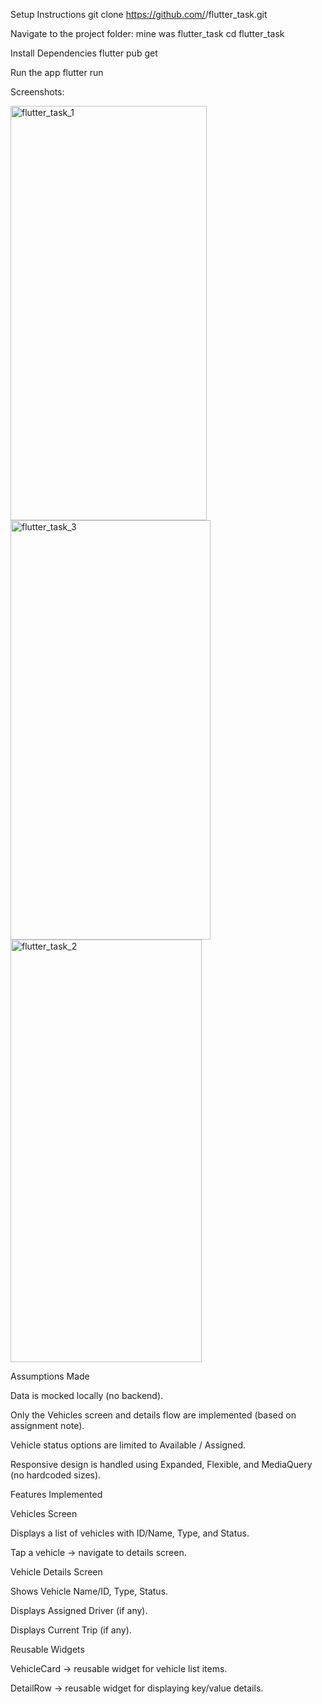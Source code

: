 Setup Instructions
git clone https://github.com/<yourusername>/flutter_task.git 

Navigate to the project folder: 
mine was flutter_task
cd flutter_task

Install Dependencies
flutter pub get

Run the app
flutter run

Screenshots:

<img width="314" height="663" alt="flutter_task_1" src="https://github.com/user-attachments/assets/90823834-9cfb-4817-bf1b-d649aad5b5ad" />

<img width="320" height="671" alt="flutter_task_3" src="https://github.com/user-attachments/assets/bcbdc271-be24-4600-92f3-f9053f267c44" />

<img width="306" height="676" alt="flutter_task_2" src="https://github.com/user-attachments/assets/60ffc196-ab9c-4015-831c-b59b42e161d5" />



Assumptions Made

Data is mocked locally (no backend).

Only the Vehicles screen and details flow are implemented (based on assignment note).

Vehicle status options are limited to Available / Assigned.

Responsive design is handled using Expanded, Flexible, and MediaQuery (no hardcoded sizes).


Features Implemented

Vehicles Screen

Displays a list of vehicles with ID/Name, Type, and Status.

Tap a vehicle → navigate to details screen.

Vehicle Details Screen

Shows Vehicle Name/ID, Type, Status.

Displays Assigned Driver (if any).

Displays Current Trip (if any).

Reusable Widgets

VehicleCard → reusable widget for vehicle list items.

DetailRow → reusable widget for displaying key/value details.
